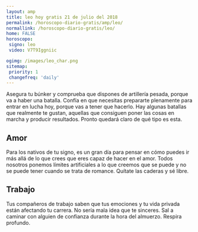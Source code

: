 ```yaml
---
layout: amp
title: leo hoy gratis 21 de julio del 2018 
permalink: /horoscopo-diario-gratis/amp/leo/
normallink: /horoscopo-diario-gratis/leo/
home: FALSE
horoscopo:
 signo: leo
 video: V7T9Iggniic

ogimg: /images/leo_char.png
sitemap:
 priority: 1
 changefreq: 'daily'
---
```



Asegura tu búnker y comprueba que dispones de artillería pesada, porque va a haber una batalla. Confía en que necesitas prepararte plenamente para entrar en lucha hoy, porque vas a tener que hacerlo. Hay algunas batallas que realmente te gustan, aquellas que consiguen poner las cosas en marcha y producir resultados. Pronto quedará claro de qué tipo es esta.

## Amor

Para los nativos de tu signo, es un gran día para pensar en cómo puedes ir más allá de lo que crees que eres capaz de hacer en el amor. Todos nosotros ponemos límites artificiales a lo que creemos que se puede y no se puede tener cuando se trata de romance. Quítate las caderas y sé libre.

## Trabajo

Tus compañeros de trabajo saben que tus emociones y tu vida privada están afectando tu carrera. No sería mala idea que te sinceres. Sal a caminar con alguien de confianza durante la hora del almuerzo. Respira profundo.